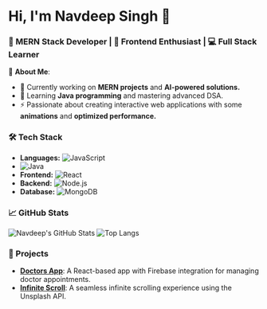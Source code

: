 # Hi, I'm Navdeep Singh 👋
### 🚀 MERN Stack Developer | 🎨 Frontend Enthusiast | 💻 Full Stack Learner


🌟 **About Me**:
- 🔭 Currently working on **MERN projects** and **AI-powered solutions.**
- 🌱 Learning **Java programming** and mastering advanced DSA.
- ⚡ Passionate about creating interactive web applications with some **animations** and **optimized performance.**


### 🛠️ Tech Stack
- **Languages:** ![JavaScript](https://img.shields.io/badge/JavaScript-323330?style=for-the-badge&logo=javascript&logoColor=F7DF1E)
- ![Java](https://img.shields.io/badge/Java-007396?style=for-the-badge&logo=java&logoColor=white)
- **Frontend:** ![React](https://img.shields.io/badge/React-20232A?style=for-the-badge&logo=react&logoColor=61DAFB)
- **Backend:** ![Node.js](https://img.shields.io/badge/Node.js-339933?style=for-the-badge&logo=nodedotjs&logoColor=white)
- **Database:** ![MongoDB](https://img.shields.io/badge/MongoDB-4EA94B?style=for-the-badge&logo=mongodb&logoColor=white)


### 📈 GitHub Stats
![Navdeep's GitHub Stats](https://github-readme-stats.vercel.app/api?username=bhangunavi&show_icons=true&theme=radical)
![Top Langs](https://github-readme-stats.vercel.app/api/top-langs/?username=bhangunavi&layout=compact&theme=radical)


### 🌟 Projects
- [**Doctors App**](https://github.com/bhangunavi/Doctors): A React-based app with Firebase integration for managing doctor appointments.
- [**Infinite Scroll**](https://github.com/bhangunavi/INFINITE-SCROLL): A seamless infinite scrolling experience using the Unsplash API.
